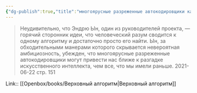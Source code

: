 ```yaml
---
{"dg-publish":true,"title":"многоярусные разреженные автокодировщики как AGI","tags":["quotes"],"date":"2021-06-22T20:54:00+04:00","modified_at":"2024-02-06T10:48:53+03:00","aliases":"многоярусные разреженные автокодировщики как AGI","dg-path":"/quotes/202106222054.md","permalink":"/quotes/202106222054/","dgPassFrontmatter":true}
---
```



> Неудивительно, что Эндрю Ын, один из руководителей проекта, — горячий сторонник идеи, что человеческий разум сводится к одному алгоритму и достаточно просто его найти. Ын, за обходительными манерами которого скрывается невероятная амбициозность, убежден, что многоярусные разреженные автокодировщики могут привести нас ближе к разгадке искусственного интеллекта, чем все, что мы имели раньше.
	2021-06-22 стр. 151

Link:: [[Openbox/books/Верховный алгоритм\|Верховный алгоритм]]
